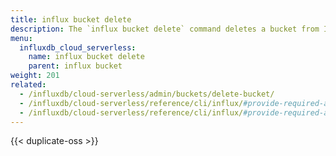 ```yaml
---
title: influx bucket delete
description: The `influx bucket delete` command deletes a bucket from InfluxDB and all the data it contains.
menu:
  influxdb_cloud_serverless:
    name: influx bucket delete
    parent: influx bucket
weight: 201
related:
  - /influxdb/cloud-serverless/admin/buckets/delete-bucket/
  - /influxdb/cloud-serverless/reference/cli/influx/#provide-required-authentication-credentials, influx CLI—Provide required authentication credentials
  - /influxdb/cloud-serverless/reference/cli/influx/#provide-required-authentication-credentials, influx CLI—Provide required authentication credentials
---
```


{{< duplicate-oss >}}
